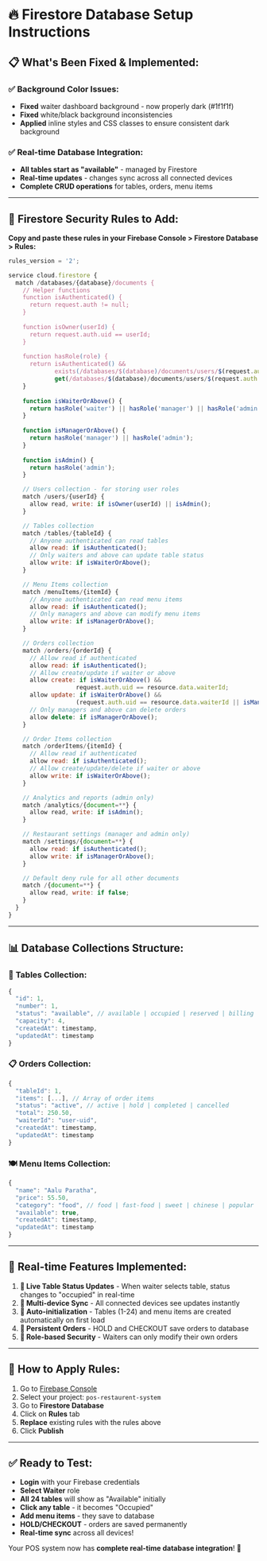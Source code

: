 # 🔥 Firestore Database Setup Instructions

## 📋 **What's Been Fixed & Implemented:**

### ✅ **Background Color Issues:**
- **Fixed** waiter dashboard background - now properly dark (#1f1f1f) 
- **Fixed** white/black background inconsistencies
- **Applied** inline styles and CSS classes to ensure consistent dark background

### ✅ **Real-time Database Integration:**
- **All tables start as "available"** - managed by Firestore
- **Real-time updates** - changes sync across all connected devices
- **Complete CRUD operations** for tables, orders, menu items

---

## 🚀 **Firestore Security Rules to Add:**

**Copy and paste these rules in your Firebase Console > Firestore Database > Rules:**

```javascript
rules_version = '2';

service cloud.firestore {
  match /databases/{database}/documents {
    // Helper functions
    function isAuthenticated() {
      return request.auth != null;
    }
    
    function isOwner(userId) {
      return request.auth.uid == userId;
    }
    
    function hasRole(role) {
      return isAuthenticated() && 
             exists(/databases/$(database)/documents/users/$(request.auth.uid)) &&
             get(/databases/$(database)/documents/users/$(request.auth.uid)).data.role == role;
    }
    
    function isWaiterOrAbove() {
      return hasRole('waiter') || hasRole('manager') || hasRole('admin');
    }
    
    function isManagerOrAbove() {
      return hasRole('manager') || hasRole('admin');
    }
    
    function isAdmin() {
      return hasRole('admin');
    }

    // Users collection - for storing user roles
    match /users/{userId} {
      allow read, write: if isOwner(userId) || isAdmin();
    }

    // Tables collection
    match /tables/{tableId} {
      // Anyone authenticated can read tables
      allow read: if isAuthenticated();
      // Only waiters and above can update table status
      allow write: if isWaiterOrAbove();
    }

    // Menu Items collection
    match /menuItems/{itemId} {
      // Anyone authenticated can read menu items
      allow read: if isAuthenticated();
      // Only managers and above can modify menu items
      allow write: if isManagerOrAbove();
    }

    // Orders collection
    match /orders/{orderId} {
      // Allow read if authenticated
      allow read: if isAuthenticated();
      // Allow create/update if waiter or above
      allow create: if isWaiterOrAbove() && 
                   request.auth.uid == resource.data.waiterId;
      allow update: if isWaiterOrAbove() && 
                   (request.auth.uid == resource.data.waiterId || isManagerOrAbove());
      // Only managers and above can delete orders
      allow delete: if isManagerOrAbove();
    }

    // Order Items collection
    match /orderItems/{itemId} {
      // Allow read if authenticated
      allow read: if isAuthenticated();
      // Allow create/update/delete if waiter or above
      allow write: if isWaiterOrAbove();
    }

    // Analytics and reports (admin only)
    match /analytics/{document=**} {
      allow read, write: if isAdmin();
    }

    // Restaurant settings (manager and admin only)
    match /settings/{document=**} {
      allow read: if isAuthenticated();
      allow write: if isManagerOrAbove();
    }

    // Default deny rule for all other documents
    match /{document=**} {
      allow read, write: if false;
    }
  }
}
```

---

## 📊 **Database Collections Structure:**

### 🏓 **Tables Collection:**
```javascript
{
  "id": 1,
  "number": 1,
  "status": "available", // available | occupied | reserved | billing
  "capacity": 4,
  "createdAt": timestamp,
  "updatedAt": timestamp
}
```

### 📋 **Orders Collection:**
```javascript
{
  "tableId": 1,
  "items": [...], // Array of order items
  "status": "active", // active | hold | completed | cancelled
  "total": 250.50,
  "waiterId": "user-uid",
  "createdAt": timestamp,
  "updatedAt": timestamp
}
```

### 🍽️ **Menu Items Collection:**
```javascript
{
  "name": "Aalu Paratha",
  "price": 55.50,
  "category": "food", // food | fast-food | sweet | chinese | popular
  "available": true,
  "createdAt": timestamp,
  "updatedAt": timestamp
}
```

---

## 🎯 **Real-time Features Implemented:**

1. **🔄 Live Table Status Updates** - When waiter selects table, status changes to "occupied" in real-time
2. **📱 Multi-device Sync** - All connected devices see updates instantly
3. **🏪 Auto-initialization** - Tables (1-24) and menu items are created automatically on first load
4. **💾 Persistent Orders** - HOLD and CHECKOUT save orders to database
5. **🔐 Role-based Security** - Waiters can only modify their own orders

---

## 🚀 **How to Apply Rules:**

1. Go to [Firebase Console](https://console.firebase.google.com)
2. Select your project: `pos-restaurent-system`
3. Go to **Firestore Database**
4. Click on **Rules** tab
5. **Replace** existing rules with the rules above
6. Click **Publish**

---

## ✅ **Ready to Test:**

- **Login** with your Firebase credentials
- **Select Waiter** role
- **All 24 tables** will show as "Available" initially
- **Click any table** - it becomes "Occupied" 
- **Add menu items** - they save to database
- **HOLD/CHECKOUT** - orders are saved permanently
- **Real-time sync** across all devices!

Your POS system now has **complete real-time database integration**! 🎉